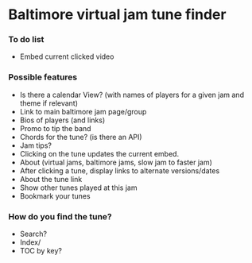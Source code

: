 # Baltimore virtual jam tune finder #


### To do list ###

* Embed current clicked video



### Possible features ###

* Is there a calendar View? (with names of players for a given jam and theme if relevant)
* Link to main baltimore jam page/group
* Bios of players (and links)
* Promo to tip the band
* Chords for the tune? (is there an API)
* Jam tips?
* Clicking on the tune updates the current embed.
* About (virtual jams, baltimore jams, slow jam to faster jam)
* After clicking a tune, display links to alternate versions/dates
* About the tune link
* Show other tunes played at this jam
* Bookmark your tunes


### How do you find the tune? ###
* Search?
* Index/
* TOC by key?